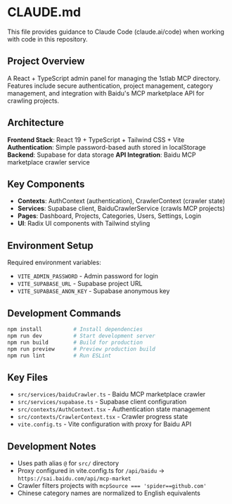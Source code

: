 # CLAUDE.md

This file provides guidance to Claude Code (claude.ai/code) when working with code in this repository.

## Project Overview

A React + TypeScript admin panel for managing the 1stlab MCP directory. Features include secure authentication, project management, category management, and integration with Baidu's MCP marketplace API for crawling projects.

## Architecture

**Frontend Stack**: React 19 + TypeScript + Tailwind CSS + Vite
**Authentication**: Simple password-based auth stored in localStorage
**Backend**: Supabase for data storage
**API Integration**: Baidu MCP marketplace crawler service

## Key Components

- **Contexts**: AuthContext (authentication), CrawlerContext (crawler state)
- **Services**: Supabase client, BaiduCrawlerService (crawls MCP projects)
- **Pages**: Dashboard, Projects, Categories, Users, Settings, Login
- **UI**: Radix UI components with Tailwind styling

## Environment Setup

Required environment variables:
- `VITE_ADMIN_PASSWORD` - Admin password for login
- `VITE_SUPABASE_URL` - Supabase project URL
- `VITE_SUPABASE_ANON_KEY` - Supabase anonymous key

## Development Commands

```bash
npm install          # Install dependencies
npm run dev          # Start development server
npm run build        # Build for production
npm run preview      # Preview production build
npm run lint         # Run ESLint
```

## Key Files

- `src/services/baiduCrawler.ts` - Baidu MCP marketplace crawler
- `src/services/supabase.ts` - Supabase client configuration
- `src/contexts/AuthContext.tsx` - Authentication state management
- `src/contexts/CrawlerContext.tsx` - Crawler progress state
- `vite.config.ts` - Vite configuration with proxy for Baidu API

## Development Notes

- Uses path alias `@` for `src/` directory
- Proxy configured in vite.config.ts for `/api/baidu` → `https://sai.baidu.com/api/mcp-market`
- Crawler filters projects with `mcpSource === 'spider==github.com'`
- Chinese category names are normalized to English equivalents